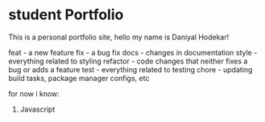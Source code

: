 # student Portfolio

This is a personal portfolio site, hello my name is Daniyal Hodekar!

feat - a new feature
fix - a bug fix
docs - changes in documentation
style - everything related to styling
refactor - code changes that neither fixes a bug or adds a feature
test - everything related to testing
chore - updating build tasks, package manager configs, etc

for now i know:

1. Javascript

